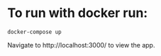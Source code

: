 # To run with docker run:

<code>docker-compose up</code>

Navigate to http://localhost:3000/ to view the app.
